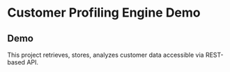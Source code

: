 # Customer Profiling Engine Demo

## Demo
This project retrieves, stores, analyzes customer data accessible via REST-based API.